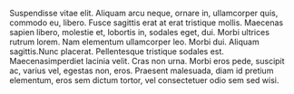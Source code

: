 Suspendisse vitae elit. Aliquam arcu neque, ornare in, ullamcorper
quis, commodo eu, libero. Fusce sagittis erat at erat
tristique mollis. Maecenas sapien libero, molestie et, lobortis
in, sodales eget, dui. Morbi ultrices rutrum lorem. Nam
elementum ullamcorper leo. Morbi dui. Aliquam sagittis.Nunc placerat.
Pellentesque tristique sodales est. Maecenasimperdiet lacinia velit. Cras non urna. 
Morbi eros pede, suscipit ac, varius vel, egestas non, eros. Praesent malesuada,
diam id pretium elementum, eros sem dictum tortor, vel consectetuer
odio sem sed wisi. 